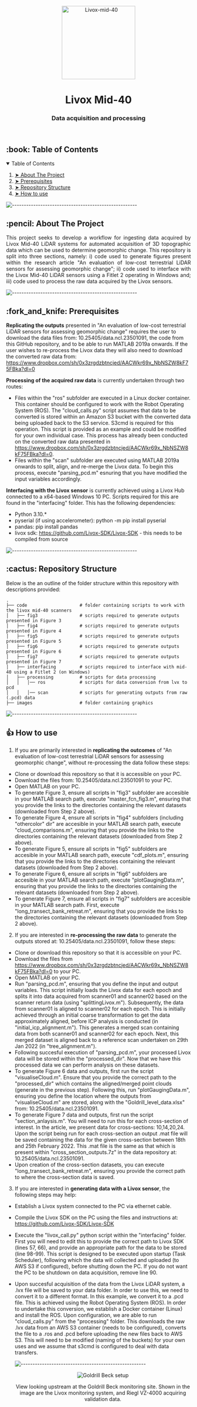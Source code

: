 <p align="center"> 
  <img src="images/livox_mid40.jpg" alt="Livox-mid-40" width="200px">
</p>
<h1 align="center"> Livox Mid-40 </h1>
<h3 align="center"> Data acquisition and processing </h3>  

</br>

<!-- TABLE OF CONTENTS -->
<h2 id="table-of-contents"> :book: Table of Contents</h2>

<details open="open">
  <summary>Table of Contents</summary>
  <ol>
    <li><a href="#about-the-project"> ➤ About The Project</a></li>
    <li><a href="#prerequisites"> ➤ Prerequisites</a></li>
    <li><a href="#Repository Structure"> ➤ Repository Structure</a></li>
    <li><a href="#How to use"> ➤ How to use</a></li>

</details>

![-----------------------------------------------------](https://raw.githubusercontent.com/andreasbm/readme/master/assets/lines/aqua.png)

<!-- ABOUT THE PROJECT -->
<h2 id="about-the-project"> :pencil: About The Project</h2>

<p align="justify"> 
This project seeks to develop a workflow for ingesting data acquired by Livox Mid-40 LiDAR systems for automated acquisition of 3D topographic data which can be used to determine geomorphic change. This repository is split into three sections, namely: i) code used to generate figures present within the research article "An evaluation of low-cost terrestrial LiDAR sensors for assessing geomorphic change"; ii) code used to interface with the Livox Mid-40 LiDAR sensors using a Fitlet 2 operating in Windows and; iii) code used to process the raw data acquired by the Livox sensors. 
</p>

![-----------------------------------------------------](https://raw.githubusercontent.com/andreasbm/readme/master/assets/lines/aqua.png)

<!-- PREREQUISITES -->
<h2 id="prerequisites"> :fork_and_knife: Prerequisites</h2>

**Replicating the outputs** presented in "An evaluation of low-cost terrestrial LiDAR sensors for assessing geomorphic change" requires the user to download the data files from: 10.25405/data.ncl.23501091, the code from this GitHub repository, and to be able to run MATLAB 2019a onwards. If the user wishes to re-process the Livox data they will also need to download the converted raw data from: https://www.dropbox.com/sh/0x3zrgdzbtncjed/AACWkr69x_NbNSZW8kF75FBka?dl=0
  
**Processing of the acquired raw data** is currently undertaken through two routes:
* Files within the "ros" subfolder are executed in a Linux docker container. This container should be configured to work with the Robot Operating System (ROS). The "cloud_calls.py" script assumes that data to be converted is stored within an Amazon S3 bucket with the converted data being uploaded back to the S3 service. S3cmd is required for this operation. This script is provided as an example and could be modified for your own individual case. This process has already been conducted on the converted raw data presented in https://www.dropbox.com/sh/0x3zrgdzbtncjed/AACWkr69x_NbNSZW8kF75FBka?dl=0.
* Files within the "scan" subfolder are executed using MATLAB 2019a onwards to split, align, and re-merge the Livox data. To begin this process, execute "parsing_pcd.m" esnuring that you have modified the input variables accordingly.
    
**Interfacing with the Livox sensor** is currently achieved using a Livox Hub connected to a x64-based Windows 10 PC. Scripts required for this are found in the "interfacing" folder. This has the following dependencies:
* Python 3.10.*
* pyserial (if using accelerometer): python -m pip install pyserial
* pandas: pip install pandas
* livox sdk: https://github.com/Livox-SDK/Livox-SDK - this needs to be compiled from source

![-----------------------------------------------------](https://raw.githubusercontent.com/andreasbm/readme/master/assets/lines/aqua.png)

<!-- Repository Structure -->
<h2 id="Repository Structure"> :cactus: Repository Structure</h2>
<p align="justify"> 
  
Below is the an outline of the folder structure within this repository with descriptions provided:
</p>

    .
    ├── code                    # folder containing scripts to work with the livox mid-40 scanners
    │   ├── fig3                # scripts required to generate outputs presented in Figure 3
    │   ├── fig4                # scripts required to generate outputs presented in Figure 4
    │   ├── fig5                # scripts required to generate outputs presented in Figure 5
    │   ├── fig6                # scripts required to generate outputs presented in Figure 6
    │   ├── fig7                # scripts required to generate outputs presented in Figure 7
    │   ├── interfacing         # scripts required to interface with mid-40 using a Fitlet 2 (on Windows)
    │   ├── processing          # scripts for data processing
    │   │   │── ros             # scripts for data conversion from lvx to pcd
    │   │   │── scan            # scripts for generating outputs from raw (.pcd) data
    ├── images                  # folder containing graphics 
 
  
![-----------------------------------------------------](https://raw.githubusercontent.com/andreasbm/readme/master/assets/lines/aqua.png)
  
<!-- How to use -->
<h2 id="How to use"> 👍 How to use</h2>
<p align="justify"> 
    
1. If you are primarily interested in **replicating the outcomes** of "An evaluation of low-cost terrestrial LiDAR sensors for assessing geomorphic change", without re-processing the data follow these steps:
* Clone or download this repository so that it is accessible on your PC.
* Download the files from: 10.25405/data.ncl.23501091 to your PC.  
* Open MATLAB on your PC.
* To generate Figure 3, ensure all scripts in "fig3" subfolder are accesible in your MATLAB search path, execute "master_fcn_fig3.m", ensuring that you provide the links to the directories containing the relevant datasets (downloaded from Step 2 above).
* To generate Figure 4, ensure all scripts in "fig4" subfolders (including "othercolor" dir" are accesible in your MATLAB search path, execute "cloud_comparisons.m", ensuring that you provide the links to the directories containing the relevant datasets (downloaded from Step 2 above). 
* To generate Figure 5, ensure all scripts in "fig5" subfolders are accesible in your MATLAB search path, execute "cdf_plots.m", ensuring that you provide the links to the directories containing the relevant datasets (downloaded from Step 2 above). 
* To generate Figure 6, ensure all scripts in "fig6" subfolders are accesible in your MATLAB search path, execute "plotGaugingData.m", ensuring that you provide the links to the directories containing the relevant datasets (downloaded from Step 2 above).
* To generate Figure 7, ensure all scripts in "fig7" subfolders are accesible in your MATLAB search path. First,  execute "long_transect_bank_retreat.m", ensuring that you provide the links to the directories containing the relevant datasets (downloaded from Step 2 above).
  
2. If you are interested in **re-processing the raw data** to generate the outputs stored at: 10.25405/data.ncl.23501091, follow these steps:
* Clone or download this repository so that it is accessible on your PC.
* Download the files from https://www.dropbox.com/sh/0x3zrgdzbtncjed/AACWkr69x_NbNSZW8kF75FBka?dl=0 to your PC.  
* Open MATLAB on your PC.
* Run "parsing_pcd.m", ensuring that you define the input and output variables. This script initially loads the Livox data for each epoch and splits it into data acquired from scanner01 and scanner02 based on the scanner return data (using "splittingLivox.m"). Subsequently, the data from scanner01 is aligned to scanner02 for each epoch. This is initially achieved through an initial coarse transformation to get the data approximately aligned, before ICP analysis is conducted (in "initial_icp_alignment.m"). This generates a merged scan containing data from both scanner01 and scanner02 for each epoch. Next, this merged dataset is aligned back to a reference scan undertaken on 29th Jan 2022 (in "tree_alignment.m"). 
* Following succesful execution of "parsing_pcd.m", your processed Livox data will be stored within the "processed_dir". Now that we have this processed data we can perform analysis on these datasets.
* To generate Figure 6 data and outputs, first run the script "visualiseCloud.m". Ensure that you provide the correct path to the "processed_dir" which contains the aligned/merged point clouds (generate in the previous step). Following this, run "plotGaugingData.m", ensuring you define the location where the outputs from "visualiseCloud.m" are stored, along with the "Goldrill_level_data.xlsx" from: 10.25405/data.ncl.23501091.  
* To generate Figure 7 data and outputs, first run the script "section_anlaysis.m".  You will need to run this for each cross-section of interest. In the article, we present data for cross-sections: 10,14,20,24. Upon the script being run for each cross-section an output .mat file will be saved containing the data for the given cross-section between 18th and 25th February 2022. This .mat file is the same as that which is present within "cross_section_outputs.7z" in the data repository at: 10.25405/data.ncl.23501091.
* Upon creation of the cross-section datasets, you can execute "long_transect_bank_retreat.m", ensuring you provide the correct path to where the cross-section data is saved.

3. If you are interested in **generating data with a Livox sensor**, the following steps may help:
* Establish a Livox system connected to the PC via ethernet cable.
* Compile the Livox SDK on the PC using the files and instructions at: https://github.com/Livox-SDK/Livox-SDK
* Execute the "livox_call.py" python script within the "interfacing" folder. First you will need to edit this to provide the correct path to Livox SDK (lines 57, 66), and provide an appropriate path for the data to be stored (line 98-99). This script is designed to be executed upon startup (Task Scheduler), following which the data will collected and uploaded (to AWS S3 if configured), before shutting down the PC. If you do not want the PC to be shutdown on data acquisition, remove line 90.
* Upon succesful acquisition of the data from the Livox LiDAR system, a .lvx file will be saved to your data folder. In order to use this, we need to convert it to a different format. In this example, we convert it to a .pcd file. This is achieved using the Robot Operating System (ROS). In order to undertake this conversion, we establish a Docker container (Linux) and install the ROS. Upon configuration, we are able to run "cloud_calls.py" from the "processing" folder. This downloads the raw .lvx data from an AWS S3 container (needs to be configured), converts the file to a .ros and .pcd before uploading the new files back to AWS S3. This will need to be modified (naming of the buckets) for your own uses and we assume that s3cmd is configured to deal with data transfers.
  
  ![-----------------------------------------------------](https://raw.githubusercontent.com/andreasbm/readme/master/assets/lines/aqua.png)

  <p align="center"> 
  <img src="images/IMG_20220128_155022009_HDR.jpg" alt="Goldrill Beck setup" >
  </p>
  <p align="center"> 
  View looking upstream at the Goldrill Beck monitoring site. Shown in the image are the Livox monitoring system, and Riegl VZ-4000 acquiring validation data.
  </p>
  
